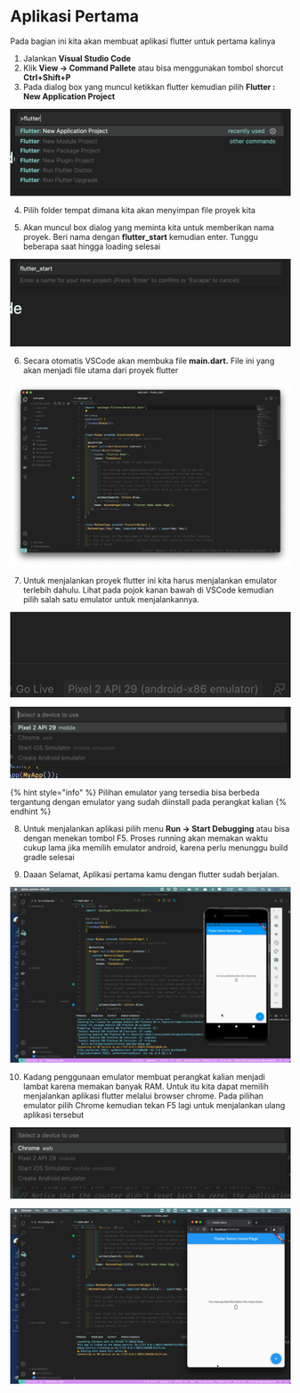 # Aplikasi Pertama

Pada bagian ini kita akan membuat aplikasi flutter untuk pertama kalinya

1. Jalankan **Visual Studio Code**
2. Klik **View -&gt; Command Pallete** atau bisa menggunakan tombol shorcut **Ctrl+Shift+P**
3. Pada dialog box yang muncul ketikkan flutter kemudian pilih **Flutter : New Application Project**

![](../.gitbook/assets/image%20%2832%29.png)

4. Pilih folder tempat dimana kita akan menyimpan file proyek kita

5. Akan muncul box dialog yang meminta kita untuk memberikan nama proyek. Beri nama dengan **flutter\_start** kemudian enter. Tunggu beberapa saat hingga loading selesai

![](../.gitbook/assets/image%20%284%29.png)

6. Secara otomatis VSCode akan membuka file **main.dart.** File ini yang akan menjadi file utama dari proyek flutter

![](../.gitbook/assets/image%20%2826%29.png)

7. Untuk menjalankan proyek flutter ini kita harus menjalankan emulator terlebih dahulu. Lihat pada pojok kanan bawah di VSCode kemudian pilih salah satu emulator untuk menjalankannya. 

![Lihat pada menu pilihan emulator di pojok kanan bawah VSCode](../.gitbook/assets/image%20%2835%29.png)

![Pilih salah satu emulator yang tersedia](../.gitbook/assets/image%20%2815%29.png)

{% hint style="info" %}
Pilihan emulator yang tersedia bisa berbeda tergantung dengan emulator yang sudah diinstall pada perangkat kalian
{% endhint %}

8. Untuk menjalankan aplikasi pilih menu **Run -&gt; Start Debugging** atau bisa dengan menekan tombol F5. Proses running akan memakan waktu cukup lama jika memilih emulator android, karena perlu menunggu build gradle selesai 

9. Daaan Selamat, Aplikasi pertama kamu dengan flutter sudah berjalan.

![](../.gitbook/assets/image%20%2822%29.png)

10. Kadang penggunaan emulator membuat perangkat kalian menjadi lambat karena memakan banyak RAM. Untuk itu kita dapat memilih menjalankan aplikasi flutter melalui browser chrome. Pada pilihan emulator pilih Chrome kemudian tekan F5 lagi untuk menjalankan ulang aplikasi tersebut

![Pilih Chrome sebagai device](../.gitbook/assets/image%20%2819%29.png)

![Flutter akan berjalan pada browser chrome, tentunya lebih ringan daripada emulator](../.gitbook/assets/image%20%289%29.png)



